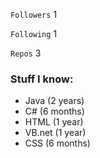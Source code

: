 `Followers` 1

`Following` 1

`Repos` 3

### Stuff I know:

- Java (2 years)
- C# (6 months)
- HTML (1 year)
- VB.net (1 year)
- CSS (6 months)
